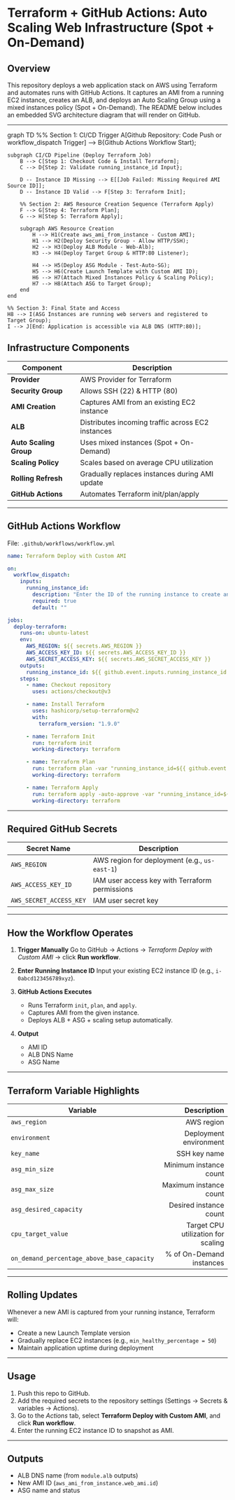 # Terraform + GitHub Actions: Auto Scaling Web Infrastructure (Spot + On-Demand)

## Overview

This repository deploys a web application stack on AWS using Terraform and automates runs with GitHub Actions. It captures an AMI from a running EC2 instance, creates an ALB, and deploys an Auto Scaling Group using a mixed instances policy (Spot + On-Demand). The README below includes an embedded SVG architecture diagram that will render on GitHub.

---

graph TD
    %% Section 1: CI/CD Trigger
    A[Github Repository: Code Push or workflow_dispatch Trigger] --> B{Github Actions Workflow Start};
    
    subgraph CI/CD Pipeline (Deploy Terraform Job)
        B --> C[Step 1: Checkout Code & Install Terraform];
        C --> D{Step 2: Validate running_instance_id Input};

        D -- Instance ID Missing --> E[[Job Failed: Missing Required AMI Source ID]];
        D -- Instance ID Valid --> F[Step 3: Terraform Init];
        
        %% Section 2: AWS Resource Creation Sequence (Terraform Apply)
        F --> G[Step 4: Terraform Plan];
        G --> H[Step 5: Terraform Apply];
        
        subgraph AWS Resource Creation
            H --> H1(Create aws_ami_from_instance - Custom AMI);
            H1 --> H2(Deploy Security Group - Allow HTTP/SSH);
            H2 --> H3(Deploy ALB Module - Web-Alb);
            H3 --> H4(Deploy Target Group & HTTP:80 Listener);
            
            H4 --> H5(Deploy ASG Module - Test-Auto-SG);
            H5 --> H6(Create Launch Template with Custom AMI ID);
            H6 --> H7(Attach Mixed Instances Policy & Scaling Policy);
            H7 --> H8(Attach ASG to Target Group);
        end
    end

    %% Section 3: Final State and Access
    H8 --> I(ASG Instances are running web servers and registered to Target Group);
    I --> J[End: Application is accessible via ALB DNS (HTTP:80)];

## Infrastructure Components

| Component              | Description                                       |
| ---------------------- | ------------------------------------------------- |
| **Provider**           | AWS Provider for Terraform                        |
| **Security Group**     | Allows SSH (22) & HTTP (80)                       |
| **AMI Creation**       | Captures AMI from an existing EC2 instance        |
| **ALB**                | Distributes incoming traffic across EC2 instances |
| **Auto Scaling Group** | Uses mixed instances (Spot + On-Demand)           |
| **Scaling Policy**     | Scales based on average CPU utilization           |
| **Rolling Refresh**    | Gradually replaces instances during AMI update    |
| **GitHub Actions**     | Automates Terraform init/plan/apply               |

---

## GitHub Actions Workflow

File: `.github/workflows/workflow.yml`

```yaml
name: Terraform Deploy with Custom AMI

on:
  workflow_dispatch:
    inputs:
      running_instance_id:
        description: "Enter the ID of the running instance to create an AMI"
        required: true
        default: ""

jobs:
  deploy-terraform:
    runs-on: ubuntu-latest
    env:
      AWS_REGION: ${{ secrets.AWS_REGION }}
      AWS_ACCESS_KEY_ID: ${{ secrets.AWS_ACCESS_KEY_ID }}
      AWS_SECRET_ACCESS_KEY: ${{ secrets.AWS_SECRET_ACCESS_KEY }}
    outputs:
      running_instance_id: ${{ github.event.inputs.running_instance_id }}
    steps:
      - name: Checkout repository
        uses: actions/checkout@v3

      - name: Install Terraform
        uses: hashicorp/setup-terraform@v2
        with:
          terraform_version: "1.9.0"

      - name: Terraform Init
        run: terraform init
        working-directory: terraform

      - name: Terraform Plan
        run: terraform plan -var "running_instance_id=${{ github.event.inputs.running_instance_id }}"
        working-directory: terraform

      - name: Terraform Apply
        run: terraform apply -auto-approve -var "running_instance_id=${{ github.event.inputs.running_instance_id }}"
        working-directory: terraform
```

---

## Required GitHub Secrets

| Secret Name             | Description                                    |
| ----------------------- | ---------------------------------------------- |
| `AWS_REGION`            | AWS region for deployment (e.g., `us-east-1`)  |
| `AWS_ACCESS_KEY_ID`     | IAM user access key with Terraform permissions |
| `AWS_SECRET_ACCESS_KEY` | IAM user secret key                            |

---

## How the Workflow Operates

1. **Trigger Manually**
   Go to GitHub → Actions → *Terraform Deploy with Custom AMI* → click **Run workflow**.

2. **Enter Running Instance ID**
   Input your existing EC2 instance ID (e.g., `i-0abcd123456789xyz`).

3. **GitHub Actions Executes**

   * Runs Terraform `init`, `plan`, and `apply`.
   * Captures AMI from the given instance.
   * Deploys ALB + ASG + scaling setup automatically.

4. **Output**

   * AMI ID
   * ALB DNS Name
   * ASG Name

---

## Terraform Variable Highlights

| Variable                                   |                        Description | 
| ------------------------------------------ | ---------------------------------: | 
| `aws_region`                               |                         AWS region | 
| `environment`                              |             Deployment environment | 
| `key_name`                                 |                       SSH key name | 
| `asg_min_size`                             |             Minimum instance count |
| `asg_max_size`                             |             Maximum instance count |
| `asg_desired_capacity`                     |             Desired instance count |
| `cpu_target_value`                         | Target CPU utilization for scaling |
| `on_demand_percentage_above_base_capacity` |           % of On-Demand instances |

---

## Rolling Updates

Whenever a new AMI is captured from your running instance, Terraform will:

* Create a new Launch Template version
* Gradually replace EC2 instances (e.g., `min_healthy_percentage = 50`)
* Maintain application uptime during deployment

---

## Usage

1. Push this repo to GitHub.
2. Add the required secrets to the repository settings (Settings → Secrets & variables → Actions).
3. Go to the *Actions* tab, select **Terraform Deploy with Custom AMI**, and click **Run workflow**.
4. Enter the running EC2 instance ID to snapshot as AMI.

---


## Outputs

* ALB DNS name (from `module.alb` outputs)
* New AMI ID (`aws_ami_from_instance.web_ami.id`)
* ASG name and status
